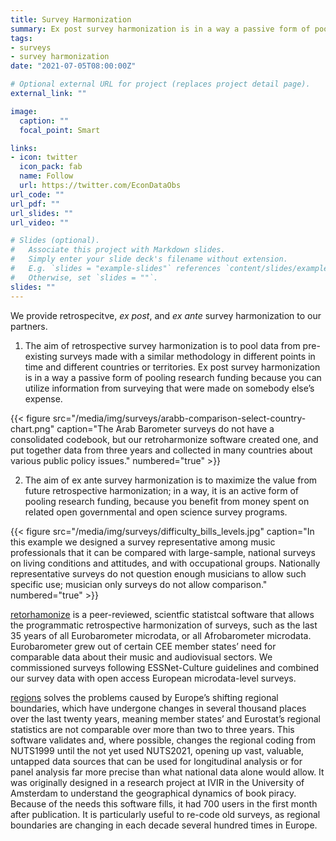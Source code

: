 ```yaml
---
title: Survey Harmonization
summary: Ex post survey harmonization is in a way a passive form of pooling research funding because you can utilize information from surveying that were made on somebody else’s expense.  The aim of ex ante survey harmonization is to maximize the value from future retrospective harmonization; in a way, it is an active form of pooling research funding, because you benefit from money spent on related open governmental and open science survey programs.
tags:
- surveys
- survey harmonization
date: "2021-07-05T08:00:00Z"

# Optional external URL for project (replaces project detail page).
external_link: ""

image:
  caption: ""
  focal_point: Smart

links:
- icon: twitter
  icon_pack: fab
  name: Follow
  url: https://twitter.com/EconDataObs
url_code: ""
url_pdf: ""
url_slides: ""
url_video: ""

# Slides (optional).
#   Associate this project with Markdown slides.
#   Simply enter your slide deck's filename without extension.
#   E.g. `slides = "example-slides"` references `content/slides/example-slides.md`.
#   Otherwise, set `slides = ""`.
slides: ""
---
```


We provide retrospecitve, *ex post*, and *ex ante* survey harmonization to our partners.

1. The aim of retrospective survey harmonization is to pool data from pre-existing surveys made with a similar methodology in different points in time and different countries or territories.  Ex post survey harmonization is in a way a passive form of pooling research funding because you can utilize information from surveying that were made on somebody else’s expense. 

{{< figure src="/media/img/surveys/arabb-comparison-select-country-chart.png" caption="The Arab Barometer surveys do not have a consolidated codebook, but our retroharmonize software created one, and put together data from three years and collected in many countries about various public policy issues." numbered="true" >}}

2. The aim of ex ante survey harmonization is to maximize the value from future retrospective harmonization; in a way, it is an active form of pooling research funding, because you benefit from money spent on related open governmental and open science survey programs.

{{< figure src="/media/img/surveys/difficulty_bills_levels.jpg" caption="In this example we designed a survey representative among music professionals that it can be compared with large-sample, national surveys on living conditions and attitudes, and with occupational groups.  Nationally representative surveys do not question enough musicians to allow such specific use; musician only surveys do not allow comparison." numbered="true" >}}

[retorhamonize](https://retroharmonize.dataobservatory.eu/) is a peer-reviewed, scientfic statistcal software that allows the programmatic retrospective harmonization of surveys, such as the last 35 years of all Eurobarometer microdata, or all Afrobarometer microdata. Eurobarometer grew out of certain CEE member states’ need for comparable data about their music and audiovisual sectors. We commissioned surveys following ESSNet-Culture guidelines and combined our survey data with open access European microdata-level surveys.

[regions](https://regions.dataobservatory.eu/) solves the problems caused by Europe’s shifting regional boundaries, which have undergone changes in several thousand places over the last twenty years, meaning  member states’ and Eurostat’s regional statistics are not comparable over more than two to three years. This software validates and, where possible, changes the regional coding from NUTS1999 until the not yet used NUTS2021, opening up vast, valuable, untapped data sources that can be used for longitudinal analysis or for panel analysis far more precise than what  national data alone would allow. It was originally designed in a research project at IVIR in the University of Amsterdam to understand the geographical dynamics of book piracy. Because of the needs this software fills, it had 700 users in the first month after publication. It is particularly useful to re-code old surveys, as regional boundaries are changing in each decade several hundred times in Europe.


